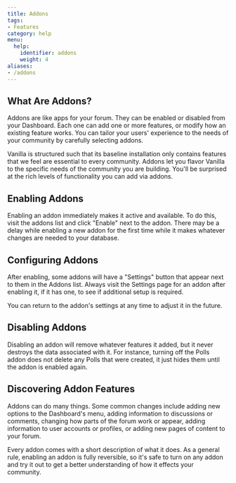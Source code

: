 ```yaml
---
title: Addons
tags:
- Features
category: help
menu:
  help:
    identifier: addons
    weight: 4
aliases:
- /addons
---
```


## What Are Addons?

Addons are like apps for your forum. They can be enabled or disabled from your Dashboard. Each one can add one or more features, or modify how an existing feature works. You can tailor your users' experience to the needs of your community by carefully selecting addons.

Vanilla is structured such that its baseline installation only contains features that we feel are essential to every community. Addons let you flavor Vanilla to the specific needs of the community you are building. You'll be surprised at the rich levels of functionality you can add via addons.

## Enabling Addons

Enabling an addon immediately makes it active and available. To do this, visit the addons list and click "Enable" next to the addon. There may be a delay while enabling a new addon for the first time while it makes whatever changes are needed to your database.

## Configuring Addons

After enabling, some addons will have a "Settings" button that appear next to them in the Addons list. Always visit the Settings page for an addon after enabling it, if it has one, to see if additional setup is required.

You can return to the addon's settings at any time to adjust it in the future.

## Disabling Addons

Disabling an addon will remove whatever features it added, but it never destroys the data associated with it. For instance, turning off the Polls addon does not delete any Polls that were created, it just hides them until the addon is enabled again.

## Discovering Addon Features

Addons can do many things. Some common changes include adding new options to the Dashboard's menu, adding information to discussions or comments, changing how parts of the forum work or appear, adding information to user accounts or profiles, or adding new pages of content to your forum.

Every addon comes with a short description of what it does. As a general rule, enabling an addon is fully reversible, so it's safe to turn on any addon and try it out to get a better understanding of how it effects your community.
